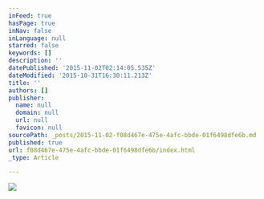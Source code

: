 ```yaml
---
inFeed: true
hasPage: true
inNav: false
inLanguage: null
starred: false
keywords: []
description: ''
datePublished: '2015-11-02T02:14:05.535Z'
dateModified: '2015-10-31T16:30:11.213Z'
title: ''
authors: []
publisher:
  name: null
  domain: null
  url: null
  favicon: null
sourcePath: _posts/2015-11-02-f08d467e-475e-4afc-bbde-01f6498dfe6b.md
published: true
url: f08d467e-475e-4afc-bbde-01f6498dfe6b/index.html
_type: Article

---
```

![](https://the-grid-user-content.s3-us-west-2.amazonaws.com/7da47a3a-35c9-479b-9d4f-ad9560ecdbb1.jpg)